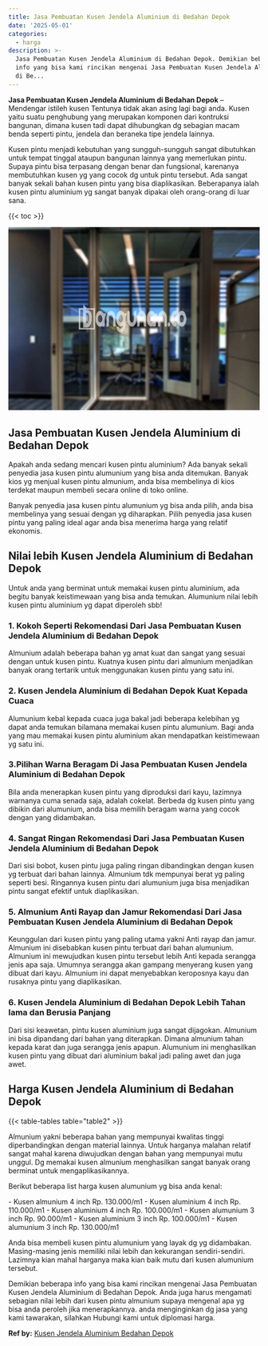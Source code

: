 ```yaml
---
title: Jasa Pembuatan Kusen Jendela Aluminium di Bedahan Depok
date: '2025-05-01'
categories:
  - harga
description: >-
  Jasa Pembuatan Kusen Jendela Aluminium di Bedahan Depok. Demikian beberapa
  info yang bisa kami rincikan mengenai Jasa Pembuatan Kusen Jendela Aluminium
  di Be...
---
```


**Jasa Pembuatan Kusen Jendela Aluminium di Bedahan Depok** – Mendengar istileh kusen Tentunya tidak akan asing lagi bagi anda. Kusen yaitu suatu penghubung yang merupakan komponen dari kontruksi bangunan, dimana kusen tadi dapat dihubungkan dg sebagian macam benda seperti pintu, jendela dan beraneka tipe jendela lainnya.

Kusen pintu menjadi kebutuhan yang sungguh-sungguh sangat dibutuhkan untuk tempat tinggal ataupun bangunan lainnya yang memerlukan pintu. Supaya pintu bisa terpasang dengan benar dan fungsional, karenanya membutuhkan kusen yg yang cocok dg untuk pintu tersebut. Ada sangat banyak sekali bahan kusen pintu yang bisa diaplikasikan. Beberapanya ialah kusen pintu aluminium yg sangat banyak dipakai oleh orang-orang di luar sana.

{{< toc >}}

![Jasa Pembuatan Kusen Jendela Aluminium di Bedahan Depok](/images/harga-kusen-jendela-alumunium-12.png)

## Jasa Pembuatan Kusen Jendela Aluminium di Bedahan Depok

Apakah anda sedang mencari kusen pintu aluminium? Ada banyak sekali penyedia jasa kusen pintu alumunium yang bisa anda ditemukan. Banyak kios yg menjual kusen pintu almunium, anda bisa membelinya di kios terdekat maupun membeli secara online di toko online.

Banyak penyedia jasa kusen pintu alumunium yg bisa anda pilih, anda bisa membelinya yang sesuai dengan yg diharapkan. Pilih penyedia jasa kusen pintu yang paling ideal agar anda bisa menerima harga yang relatif ekonomis.

## Nilai lebih Kusen Jendela Aluminium di Bedahan Depok

Untuk anda yang berminat untuk memakai kusen pintu aluminium, ada begitu banyak keistimewaan yang bisa anda temukan. Alumunium nilai lebih kusen pintu aluminium yg dapat diperoleh sbb!

### 1\. Kokoh Seperti Rekomendasi Dari Jasa Pembuatan Kusen Jendela Aluminium di Bedahan Depok

Almunium adalah beberapa bahan yg amat kuat dan sangat yang sesuai dengan untuk kusen pintu. Kuatnya kusen pintu dari almunium menjadikan banyak orang tertarik untuk menggunakan kusen pintu yang satu ini.

### 2\. Kusen Jendela Aluminium di Bedahan Depok Kuat Kepada Cuaca

Alumunium kebal kepada cuaca juga bakal jadi beberapa kelebihan yg dapat anda temukan bilamana memakai kusen pintu alumunium. Bagi anda yang mau memakai kusen pintu aluminium akan mendapatkan keistimewaan yg satu ini.

### 3.Pilihan Warna Beragam Di Jasa Pembuatan Kusen Jendela Aluminium di Bedahan Depok

Bila anda menerapkan kusen pintu yang diproduksi dari kayu, lazimnya warnanya cuma senada saja, adalah cokelat. Berbeda dg kusen pintu yang dibikin dari alumunium, anda bisa memilih beragam warna yang cocok dengan yang didambakan.

### 4\. Sangat Ringan Rekomendasi Dari Jasa Pembuatan Kusen Jendela Aluminium di Bedahan Depok

Dari sisi bobot, kusen pintu juga paling ringan dibandingkan dengan kusen yg terbuat dari bahan lainnya. Almunium tdk mempunyai berat yg paling seperti besi. Ringannya kusen pintu dari alumunium juga bisa menjadikan pintu sangat efektif untuk diaplikasikan.

### 5\. Almunium Anti Rayap dan Jamur Rekomendasi Dari Jasa Pembuatan Kusen Jendela Aluminium di Bedahan Depok

Keunggulan dari kusen pintu yang paling utama yakni Anti rayap dan jamur. Almunium ini disebabkan kusen pintu terbuat dari bahan alumunium. Almunium ini mewujudkan kusen pintu tersebut lebih Anti kepada serangga jenis apa saja. Umumnya serangga akan gampang menyerang kusen yang dibuat dari kayu. Almunium ini dapat menyebabkan keroposnya kayu dan rusaknya pintu yang diaplikasikan.

### 6\. Kusen Jendela Aluminium di Bedahan Depok Lebih Tahan lama dan Berusia Panjang

Dari sisi keawetan, pintu kusen aluminium juga sangat dijagokan. Almunium ini bisa dipandang dari bahan yang diterapkan. Dimana almunium tahan kepada karat dan juga serangga jenis apapun. Alumunium ini menghasilkan kusen pintu yang dibuat dari aluminium bakal jadi paling awet dan juga awet.

## Harga Kusen Jendela Aluminium di Bedahan Depok

{{< table-tables table="table2" >}}

Almunium yakni beberapa bahan yang mempunyai kwalitas tinggi diperbandingkan dengan material lainnya. Untuk harganya malahan relatif sangat mahal karena diwujudkan dengan bahan yang mempunyai mutu unggul. Dg memakai kusen almunium menghasilkan sangat banyak orang berminat untuk mengaplikasikannya.

Berikut beberapa list harga kusen alumunium yg bisa anda kenal:

\- Kusen almunium 4 inch Rp. 130.000/m1 - Kusen aluminium 4 inch Rp. 110.000/m1 - Kusen aluminium 4 inch Rp. 100.000/m1 - Kusen alumunium 3 inch Rp. 90.000/m1 - Kusen aluminium 3 inch Rp. 100.000/m1 - Kusen alumunium 3 inch Rp. 130.000/m1

Anda bisa membeli kusen pintu alumunium yang layak dg yg didambakan. Masing-masing jenis memiliki nilai lebih dan kekurangan sendiri-sendiri. Lazimnya kian mahal harganya maka kian baik mutu dari kusen alumunium tersebut.

Demikian beberapa info yang bisa kami rincikan mengenai Jasa Pembuatan Kusen Jendela Aluminium di Bedahan Depok. Anda juga harus mengamati sebagian nilai lebih dari kusen pintu almunium supaya mengenal apa yg bisa anda peroleh jika menerapkannya. anda menginginkan dg jasa yang kami tawarakan, silahkan Hubungi kami untuk diplomasi harga.

**Ref by:** [Kusen Jendela Aluminium Bedahan Depok](https://id.wikipedia.org/wiki/Kusen)
